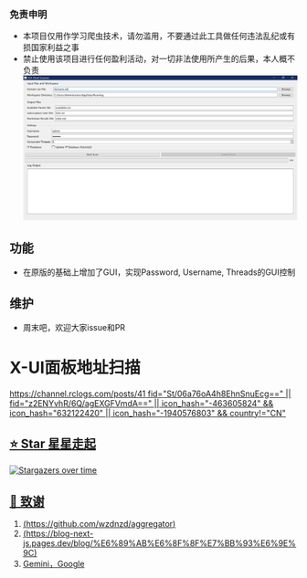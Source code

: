 ### 免责申明
+ 本项目仅用作学习爬虫技术，请勿滥用，不要通过此工具做任何违法乱纪或有损国家利益之事
+ 禁止使用该项目进行任何盈利活动，对一切非法使用所产生的后果，本人概不负责
![xui](./xui.png)
## 功能
+ 在原版的基础上增加了GUI，实现Password, Username, Threads的GUI控制
## 维护
+ 周末吧，欢迎大家issue和PR
# X-UI面板地址扫描
<u>https://channel.rclogs.com/posts/41<u>
fid="St/06a76oA4h8EhnSnuEcg==" || fid="z2ENYvhR/6Q/agEXGFVmdA==" || icon_hash="-463605824" && icon_hash="632122420" || icon_hash="-1940576803" && country!="CN"
## ⭐ Star 星星走起
[![Stargazers over time](https://starchart.cc/CXK-Computer/3xui-aggregator.svg?variant=adaptive)](https://starchart.cc/CXK-Computer/3xui-aggregator)


## 🙏 致谢
1. <u>(https://github.com/wzdnzd/aggregator)</u>
2. <u>(https://blog-next-js.pages.dev/blog/%E6%89%AB%E6%8F%8F%E7%BB%93%E6%9E%9C)</u>
3. Gemini，Google